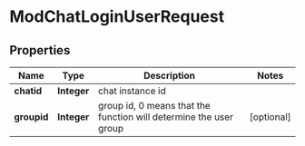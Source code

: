 

# ModChatLoginUserRequest


## Properties

| Name | Type | Description | Notes |
|------------ | ------------- | ------------- | -------------|
|**chatid** | **Integer** | chat instance id |  |
|**groupid** | **Integer** | group id, 0 means that the function will determine the user group |  [optional] |



